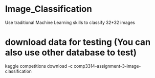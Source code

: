 # Image_Classification
Use traditional Machine Learning skills to classify 32*32 images


# download data for testing (You can also use other database to test)
kaggle competitions download -c comp3314-assignment-3-image-classification
